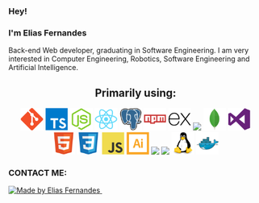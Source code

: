 ### Hey!

### I'm Elias Fernandes

Back-end Web developer, graduating in Software Engineering. I am very interested in Computer Engineering, Robotics, Software Engineering and Artificial Intelligence.


<h2 align="center"> Primarily using: </h2>


<p align="center">
  <!--<img width="44px" src="https://i.imgur.com/BgjSjn9.png">-->
  <!--<img width="45px" src="https://i.imgur.com/o4FSeZ6.png"> -->
  <img width="45px" src="https://raw.githubusercontent.com/devicons/devicon/c5378d6c2510ffa0b3e4475af95618a8048d6cf1/icons/git/git-original.svg">
  <img width="45px" src="https://raw.githubusercontent.com/devicons/devicon/c5378d6c2510ffa0b3e4475af95618a8048d6cf1/icons/typescript/typescript-original.svg">
    <img width="45px" src="https://raw.githubusercontent.com/devicons/devicon/c5378d6c2510ffa0b3e4475af95618a8048d6cf1/icons/nodejs/nodejs-original.svg">
  <img width="45px" src="https://raw.githubusercontent.com/devicons/devicon/master/icons/react/react-original.svg">
    <img width="45px" src="https://raw.githubusercontent.com/devicons/devicon/master/icons/postgresql/postgresql-original.svg">
  
  <!--<img width="45px" src="https://brandslogos.com/wp-content/uploads/images/large/arduino-logo-1.png">-->

<!--   <img width="45px" src="https://raw.githubusercontent.com/devicons/devicon/master/icons/sequelize/sequelize-original.svg"> -->
  <img width="45px" src="https://raw.githubusercontent.com/devicons/devicon/master/icons/npm/npm-original-wordmark.svg">
  <img width="45px" src="https://raw.githubusercontent.com/devicons/devicon/master/icons/express/express-original.svg">
  <img width="45px" src="https://d2eip9sf3oo6c2.cloudfront.net/tags/images/000/001/287/thumb/prismaHD.png">
    <img width="45px" src="https://raw.githubusercontent.com/devicons/devicon/c5378d6c2510ffa0b3e4475af95618a8048d6cf1/icons/mongodb/mongodb-original.svg">
  
<!--   <img width="45px" src="https://raw.githubusercontent.com/devicons/devicon/master/icons/mysql/mysql-original.svg"> -->
   
    

   <img width="45px" src="https://raw.githubusercontent.com/devicons/devicon/master/icons/visualstudio/visualstudio-plain.svg">
  <!--<img width="45px" src="https://raw.githubusercontent.com/bnb/awesome-hyper/master/hyper-3-color-logo.svg">-->
 
  
  
 <img width="45px" src="https://raw.githubusercontent.com/devicons/devicon/c5378d6c2510ffa0b3e4475af95618a8048d6cf1/icons/html5/html5-original.svg">
  <img width="45px" src="https://raw.githubusercontent.com/devicons/devicon/master/icons/css3/css3-original.svg">
  <img width="45px" src="https://raw.githubusercontent.com/devicons/devicon/c5378d6c2510ffa0b3e4475af95618a8048d6cf1/icons/javascript/javascript-original.svg">
<!--   <img width="45px" src="https://raw.githubusercontent.com/devicons/devicon/master/icons/bootstrap/bootstrap-plain.svg"> -->
  <img width="45px" src="https://raw.githubusercontent.com/devicons/devicon/master/icons/illustrator/illustrator-line.svg">
  <img width="45px" src="https://upload.wikimedia.org/wikipedia/commons/thumb/f/ff/DigitalOcean_logo.svg/1200px-DigitalOcean_logo.svg.png">
  <img width="45px" src="https://res.cloudinary.com/crunchbase-production/image/upload/c_lpad,f_auto,q_auto:eco,dpr_1/org78iy7mui8yvarsaen">
 
   <img width="45px" src="https://raw.githubusercontent.com/devicons/devicon/c5378d6c2510ffa0b3e4475af95618a8048d6cf1/icons/linux/linux-original.svg">
    <img width="45px" src="https://raw.githubusercontent.com/devicons/devicon/c5378d6c2510ffa0b3e4475af95618a8048d6cf1/icons/docker/docker-original.svg">
  
  <!--<img width="45px" src="https://raw.githubusercontent.com/devicons/devicon/master/icons/jquery/jquery-original.svg">-->


</p>


<!-- <br>
<table>
    <tr>
        <td><img width="463px" align="left" src="https://github-readme-stats.vercel.app/api/top-langs/?username=eliasfernandescout&hide=html&layout=compact&title_color=fff&icon_color=fff&text_color=9f9f9f&bg_color=151515" /></td>
        <td><img width="470px" align="left" src="https://github-readme-stats.vercel.app/api/?username=eliasfernandescout&show_icons=true&title_color=fff&icon_color=fff&text_color=9f9f9f&bg_color=151515"/></td>
    </tr>   
</table>
<br> -->

### CONTACT ME:

<a href="https://www.linkedin.com/in/eliasfernandescout/" target="_blank">
  <img alt="Made by Elias Fernandes" src="https://img.shields.io/badge/-Linkedin-blue?logo=LinkedIn&logoColor=white" />
  </a>
<a target="_blank" href="https://api.whatsapp.com/send?L=pt&phone=5541992480643">
<img src="https://img.shields.io/badge/WhatsApp-25D366?logo=whatsapp&logoColor=white" alt="">
</a>



